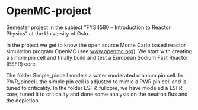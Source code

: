 # OpenMC-project
Semester project in the subject "FYS4580 – Introduction to Reactor Physics" at the University of Oslo.

In the project we get to know the open source Monte Carlo based reactor simulation program OpenMC (see www.openmc.org).
We start with creating a simple pin cell and finally build and test a European Sodium Fast Reactor (ESFR) core. 

The folder Simple_pincell models a water moderated uranium pin cell. In PWR_pincell, the simple pin cell is adjusted to mimic a PWR pin cell and is tuned to criticality. In the folder ESFR_fullcore, we have modeled a ESFR core, tuned it to criticality and done some analysis on the neutron flux and the depletion.
